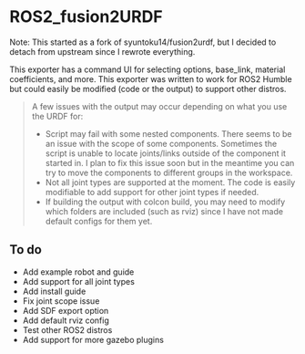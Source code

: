 # ROS2_fusion2URDF
Note: This started as a fork of syuntoku14/fusion2urdf, but I decided to detach from upstream since I rewrote everything. 

This exporter has a command UI for selecting options, base_link, material coefficients, and more. This exporter was written to work for ROS2 Humble but could easily be modified (code or the output) to support other distros. 

>A few issues with the output may occur depending on what you use the URDF for:
>- Script may fail with some nested components. There seems to be an issue with the scope of some components. Sometimes the script is unable to locate joints/links outside of the component it started in. I plan to fix this issue soon but in the meantime you can try to move the components to different groups in the workspace.
>- Not all joint types are supported at the moment. The code is easily modifiable to add support for other joint types if needed. 
>- If building the output with colcon build, you may need to modify which folders are included (such as rviz) since I have not made default configs for them yet. 

## To do

- Add example robot and guide
- Add support for all joint types
- Add install guide
- Fix joint scope issue
- Add SDF export option
- Add default rviz config
- Test other ROS2  distros
- Add support for more gazebo plugins
